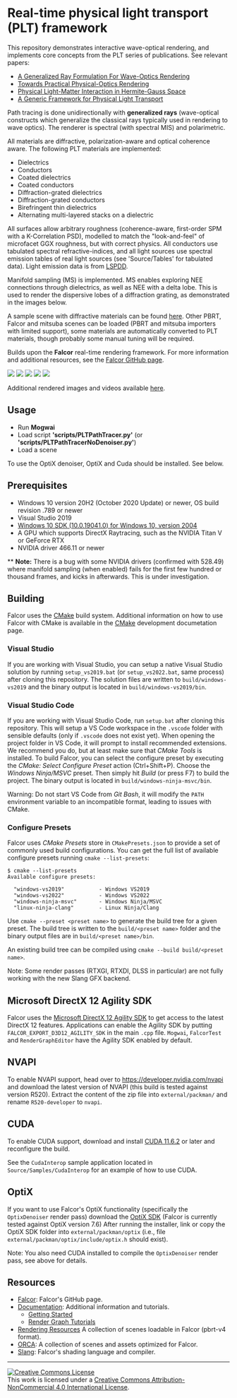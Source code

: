 
# Real-time physical light transport (PLT) framework

This repository demonstrates interactive wave-optical rendering, and implements core concepts from the PLT series of publications. See relevant papers:
- [A Generalized Ray Formulation For Wave-Optics Rendering](https://ssteinberg.xyz/2023/03/27/rtplt/)
- [Towards Practical Physical-Optics Rendering](https://ssteinberg.xyz/2022/04/03/practical_plt/)
- [Physical Light-Matter Interaction in Hermite-Gauss Space](https://ssteinberg.xyz/2021/07/31/physical_light_matter_interaction_hg_space/)
- [A Generic Framework for Physical Light Transport](https://ssteinberg.xyz/2021/04/26/generic_physical_light_transport_framework/)

Path tracing is done unidirectionally with **generalized rays** (wave-optical constructs which generalize the classical rays typically used in rendering to wave optics).
The renderer is spectral (with spectral MIS) and polarimetric.

All materials are diffractive, polarization-aware and optical coherence aware.
The following PLT materials are implemented:
- Dielectrics
- Conductors
- Coated dielectrics
- Coated conductors
- Diffraction-grated dielectrics
- Diffraction-grated conductors
- Birefringent thin dielectrics
- Alternating multi-layered stacks on a dielectric

All surfaces allow arbitrary roughness (coherence-aware, first-order SPM with a K-Correlation PSD), modelled to match the "look-and-feel" of microfacet GGX roughness, but with correct physics.
All conductors use tabulated spectral refractive-indices, and all light sources use spectral emission tables of real light sources (see 'Source/Tables' for tabulated data). Light emission data is from [LSPDD](https://lspdd.org).

Manifold sampling (MS) is implemented. MS enables exploring NEE connections through dielectrics, as well as NEE with a delta lobe. This is used to render the dispersive lobes of a diffraction grating, as demonstrated in the images below.

A sample scene with diffractive materials can be found [here](https://ssteinberg.xyz/2023/03/27/rtplt/).
Other PBRT, Falcor and mitsuba scenes can be loaded (PBRT and mitsuba importers with limited support), some materials are automatically converted to PLT materials, though probably some manual tuning will be required.

Builds upon the **Falcor** real-time rendering framework.
For more information and additional resources, see the [Falcor GitHub page](https://github.com/NVIDIAGameWorks/Falcor).

![](docs/images/image3.png)
![](docs/images/image2.png)
![](docs/images/image7.png)
![](docs/images/image5.png)
![](docs/images/image6.png)

Additional rendered images and videos available [here]().


## Usage
- Run **Mogwai**
- Load script **'scripts/PLTPathTracer.py'** (or **'scripts/PLTPathTracerNoDenoiser.py'**)
- Load a scene

To use the OptiX denoiser, OptiX and Cuda should be installed. See below.

## Prerequisites
- Windows 10 version 20H2 (October 2020 Update) or newer, OS build revision .789 or newer
- Visual Studio 2019
- [Windows 10 SDK (10.0.19041.0) for Windows 10, version 2004](https://developer.microsoft.com/en-us/windows/downloads/windows-10-sdk/)
- A GPU which supports DirectX Raytracing, such as the NVIDIA Titan V or GeForce RTX
- NVIDIA driver 466.11 or newer

** **Note:** There is a bug with some NVIDIA drivers (confirmed with 528.49) where manifold sampling (when enabled) fails for the first few hundred or thousand frames, and kicks in afterwards. This is under investigation.

## Building
Falcor uses the [CMake](https://cmake.org) build system. Additional information on how to use Falcor with CMake is available in the [CMake](docs/development/cmake.md) development documetation page.

### Visual Studio
If you are working with Visual Studio, you can setup a native Visual Studio solution by running `setup_vs2019.bat` (or `setup_vs2022.bat`, same process) after cloning this repository. The solution files are written to `build/windows-vs2019` and the binary output is located in `build/windows-vs2019/bin`.


### Visual Studio Code
If you are working with Visual Studio Code, run `setup.bat` after cloning this repository. This will setup a VS Code workspace in the `.vscode` folder with sensible defaults (only if `.vscode` does not exist yet). When opening the project folder in VS Code, it will prompt to install recommended extensions. We recommend you do, but at least make sure that _CMake Tools_ is installed. To build Falcor, you can select the configure preset by executing the _CMake: Select Configure Preset_ action (Ctrl+Shift+P). Choose the _Windows Ninja/MSVC_ preset. Then simply hit _Build_ (or press F7) to build the project. The binary output is located in `build/windows-ninja-msvc/bin`.

Warning: Do not start VS Code from _Git Bash_, it will modify the `PATH` environment variable to an incompatible format, leading to issues with CMake.

### Configure Presets
Falcor uses _CMake Presets_ store in `CMakePresets.json` to provide a set of commonly used build configurations. You can get the full list of available configure presets running `cmake --list-presets`:

```
$ cmake --list-presets
Available configure presets:

  "windows-vs2019"           - Windows VS2019
  "windows-vs2022"           - Windows VS2022
  "windows-ninja-msvc"       - Windows Ninja/MSVC
  "linux-ninja-clang"        - Linux Ninja/Clang
```

Use `cmake --preset <preset name>` to generate the build tree for a given preset. The build tree is written to the `build/<preset name>` folder and the binary output files are in `build/<preset name>/bin`.

An existing build tree can be compiled using `cmake --build build/<preset name>`.

Note: Some render passes (RTXGI, RTXDI, DLSS in particular) are not fully working with the new Slang GFX backend.

## Microsoft DirectX 12 Agility SDK
Falcor uses the [Microsoft DirectX 12 Agility SDK](https://devblogs.microsoft.com/directx/directx12agility/) to get access to the latest DirectX 12 features. Applications can enable the Agility SDK by putting `FALCOR_EXPORT_D3D12_AGILITY_SDK` in the main `.cpp` file. `Mogwai`, `FalcorTest` and `RenderGraphEditor` have the Agility SDK enabled by default.

## NVAPI
To enable NVAPI support, head over to https://developer.nvidia.com/nvapi and download the latest version of NVAPI (this build is tested against version R520).
Extract the content of the zip file into `external/packman/` and rename `R520-developer` to `nvapi`.

## CUDA
To enable CUDA support, download and install [CUDA 11.6.2](https://developer.nvidia.com/cuda-11-6-2-download-archive) or later and reconfigure the build.

See the `CudaInterop` sample application located in `Source/Samples/CudaInterop` for an example of how to use CUDA.

## OptiX
If you want to use Falcor's OptiX functionality (specifically the `OptixDenoiser` render pass) download the [OptiX SDK](https://developer.nvidia.com/designworks/optix/download) (Falcor is currently tested against OptiX version 7.6) After running the installer, link or copy the OptiX SDK folder into `external/packman/optix` (i.e., file `external/packman/optix/include/optix.h` should exist).

Note: You also need CUDA installed to compile the `OptixDenoiser` render pass, see above for details.

## Resources
- [Falcor](https://github.com/NVIDIAGameWorks/Falcor): Falcor's GitHub page.
- [Documentation](./docs/index.md): Additional information and tutorials.
    - [Getting Started](./docs/getting-started.md)
    - [Render Graph Tutorials](./docs/tutorials/index.md)
- [Rendering Resources](https://benedikt-bitterli.me/resources) A collection of scenes loadable in Falcor (pbrt-v4 format).
- [ORCA](https://developer.nvidia.com/orca): A collection of scenes and assets optimized for Falcor.
- [Slang](https://github.com/shader-slang/slang): Falcor's shading language and compiler.

---

<a rel="license" href="http://creativecommons.org/licenses/by-nc/4.0/"><img alt="Creative Commons License" style="border-width:0" src="https://i.creativecommons.org/l/by-nc/4.0/88x31.png" /></a><br />This work is licensed under a <a rel="license" href="http://creativecommons.org/licenses/by-nc/4.0/">Creative Commons Attribution-NonCommercial 4.0 International License</a>.
